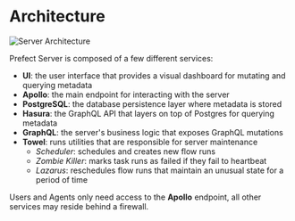 # Architecture

![Server Architecture](/orchestration/server/server-diagram.svg)

Prefect Server is composed of a few different services:

- **UI**: the user interface that provides a visual dashboard for mutating and querying metadata
- **Apollo**: the main endpoint for interacting with the server
- **PostgreSQL**: the database persistence layer where metadata is stored
- **Hasura**: the GraphQL API that layers on top of Postgres for querying metadata
- **GraphQL**: the server's business logic that exposes GraphQL mutations
- **Towel**: runs utilities that are responsible for server maintenance
    - *Scheduler*: schedules and creates new flow runs
    - *Zombie Killer*: marks task runs as failed if they fail to heartbeat
    - *Lazarus*: reschedules flow runs that maintain an unusual state for a period of time

Users and Agents only need access to the **Apollo** endpoint, all other services may reside behind a
firewall.
